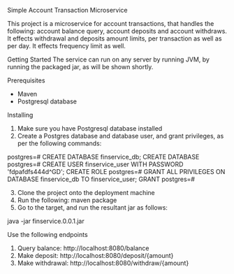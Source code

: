 Simple Account Transaction Microservice

This project is a microservice for account transactions, that handles the following: account balance query, account deposits and account withdraws. It effects withdrawal and deposits amount limits, per transaction as well as per day. It effects frequency limit as well.

Getting Started
The service can run on any server by running JVM, by running the packaged jar, as will be shown shortly.

Prerequisites
- Maven
- Postgresql database

Installing
1. Make sure you have Postgresql database installed
2. Create a Postgres database and database user, and grant privileges, as per the following commands:

postgres=# CREATE DATABASE finservice_db;
CREATE DATABASE
postgres=# CREATE USER finservice_user WITH PASSWORD 'fdpafdfs444d^GD';
CREATE ROLE
postgres=# GRANT ALL PRIVILEGES ON DATABASE finservice_db TO finservice_user;
GRANT
postgres=# 

3. Clone the project onto the deployment machine
4. Run the following: maven package
5. Go to the target, and run the resultant jar as follows:

java -jar finservice.0.0.1.jar

Use the following endpoints
1. Query balance: http://localhost:8080/balance
2. Make deposit: http://localhost:8080/deposit/{amount} 
2. Make withdrawal: http://localhost:8080/withdraw/{amount}